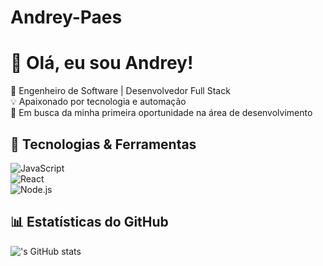 # Andrey-Paes

# 👋 Olá, eu sou Andrey!

🎯 Engenheiro de Software | Desenvolvedor Full Stack  
💡 Apaixonado por tecnologia e automação  
🚀 Em busca da minha primeira oportunidade na área de desenvolvimento  

## 🔧 Tecnologias & Ferramentas  
![JavaScript](https://img.shields.io/badge/-JavaScript-F7DF1E?style=flat-square&logo=javascript&logoColor=black)  
![React](https://img.shields.io/badge/-React-61DAFB?style=flat-square&logo=react&logoColor=black)  
![Node.js](https://img.shields.io/badge/-Node.js-339933?style=flat-square&logo=node.js&logoColor=white)  

## 📊 Estatísticas do GitHub  
!['s GitHub stats](https://github-readme-stats.vercel.app/api?username=Andrey&Paesicons=true&theme=radical)  
